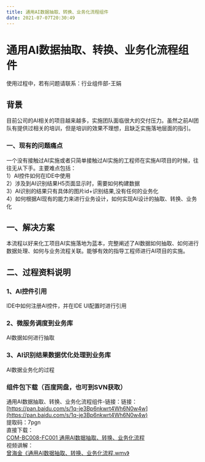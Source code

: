 ```yaml
---
title: 通用AI数据抽取、转换、业务化流程组件
date: 2021-07-07T20:30:49
---
```


# 通用AI数据抽取、转换、业务化流程组件

使用过程中，若有问题请联系：行业组件部-王娟

## 背景

​ 目前公司的AI相关的项目越来越多，实施团队面临很大的交付压力。虽然之前AI团队有提供过相关的培训，但是培训的效果不理想，且缺乏实施落地层面的指引。

### 一、现有的问题痛点

一个没有接触过AI实施或者只简单接触过AI实施的工程师在实施AI项目的时候，往往无从下手。主要难点包括：  
1）AI控件如何在IDE中使用  
2）涉及到AI识别结果H5页面显示时，需要如何构建数据  
3）AI识别的结果只有具体的图片id+识别结果,没有任何的业务化  
4）如何根据AI现有的能力来进行业务设计，如何实现AI设计的抽取、转换、业务化

## 一、解决方案

​ 本流程以好来化工项目AI实施落地为蓝本，完整阐述了AI数据如何抽取、如何进行数据处理、如何与业务流程关联。能够有效的指导工程师进行AI项目的实施。

## 二、过程资料说明

### 1、AI控件引用

IDE中如何注册AI控件，并在IDE UI配置时进行引用

### 2、微服务调度到业务库

AI数据如何进行抽取

### 3、AI识别结果数据优化处理到业务库

AI数据业务化的过程

### 组件包下载（百度网盘，也可到SVN获取）

通用AI数据抽取、转换、业务化流程组件-链接：链接：[https://pan.baidu.com/s/1q-je3Bp6nkwrt4Wh6N0w4w](https://pan.baidu.com/s/1q-je3Bp6nkwrt4Wh6N0w4w)  
提取码：7pgn  
直接下载：  
[COM-BC008-FC001 通用AI数据抽取、转换、业务化流程](http://apaas.wxchina.com:8881/wp-content/uploads/COM-BC008-FC001-通用AI数据抽取、转换、业务化流程.zip "COM-BC008-FC001 通用AI数据抽取、转换、业务化流程")  
视频讲解：  
[曾海金《通用AI数据抽取、转换、业务化流程.wmv》](http://apaas.wxchina.com:8881/wp-content/uploads/曾海金-通用AI数据抽取、转换、业务化流程.wmv)